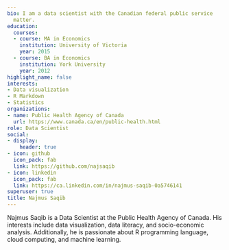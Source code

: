 ```yaml
---
bio: I am a data scientist with the Canadian federal public service
  matter.
education:
  courses:
  - course: MA in Economics
    institution: University of Victoria
    year: 2015
  - course: BA in Economics
    institution: York University
    year: 2012
highlight_name: false
interests:
- Data visualization
- R Markdown
- Statistics
organizations:
- name: Public Health Agency of Canada
  url: https://www.canada.ca/en/public-health.html
role: Data Scientist
social:
- display:
    header: true
- icon: github
  icon_pack: fab
  link: https://github.com/najsaqib
- icon: linkedin
  icon_pack: fab
  link: https://ca.linkedin.com/in/najmus-saqib-0a5746141
superuser: true
title: Najmus Saqib
---
```


Najmus Saqib is a Data Scientist at the Public Health Agency of Canada. His interests include data visualization, data literacy, and socio-economic analysis. Additionally, he is passionate about R programming language, cloud computing, and machine learning.

